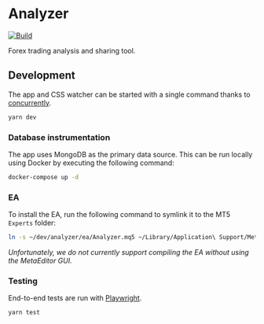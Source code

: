 # Analyzer

[![Build](https://github.com/mskelton/analyzer/actions/workflows/build.yml/badge.svg)](https://github.com/mskelton/analyzer/actions/workflows/build.yml)

Forex trading analysis and sharing tool.

## Development

The app and CSS watcher can be started with a single command thanks to
[concurrently](https://www.npmjs.com/package/concurrently).

```sh
yarn dev
```

### Database instrumentation

The app uses MongoDB as the primary data source. This can be run locally using
Docker by executing the following command:

```sh
docker-compose up -d
```

### EA

To install the EA, run the following command to symlink it to the MT5 `Experts`
folder:

```sh
ln -s ~/dev/analyzer/ea/Analyzer.mq5 ~/Library/Application\ Support/MetaTrader\ 5/Bottles/metatrader5/drive_c/Program\ Files/MetaTrader\ 5/MQL5/Experts/Analyzer.mq5
```

_Unfortunately, we do not currently support compiling the EA without using the
MetaEditor GUI._

### Testing

End-to-end tests are run with [Playwright](https://playwright.dev).

```sh
yarn test
```
